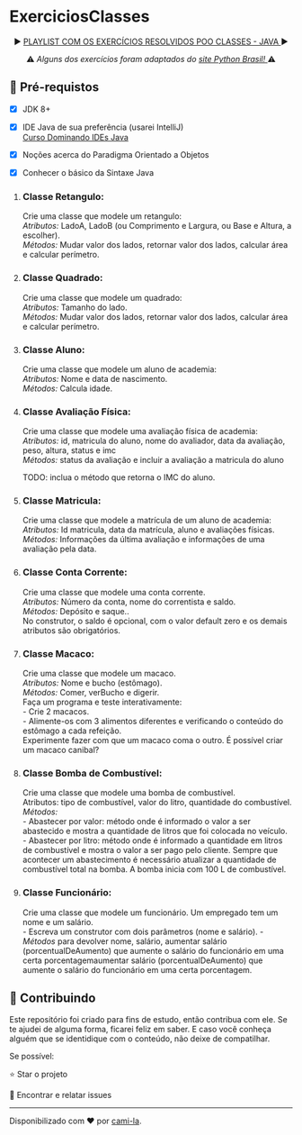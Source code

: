 <h1>ExerciciosClasses </h1>

<p align="center">▶️ <a href="https://www.youtube.com/watch?v=xeNGdvNrU6A&list=PL8kiySPPUO-xTcQQ-dY6QBkySwshCyUFh">PLAYLIST COM OS EXERCÍCIOS RESOLVIDOS POO CLASSES - JAVA  </a>▶️</p>
<p align="center">⚠️<em> Alguns dos exercícios foram adaptados do <a href="https://wiki.python.org.br/ExerciciosClasses">site Python Brasil! </a></em>⚠️</p>

<h2>
🛑 Pré-requistos
</h2>

- [x] JDK 8+
- [x] IDE Java de sua preferência (usarei IntelliJ)<br>
<a href="https://web.digitalinnovation.one/course/dominando-ides-java/learning/b0f1ae39-6af7-4a2c-8fc2-c73ae8463c84/?back=/browse">Curso Dominando IDEs Java</a>
- [x] Noções acerca do Paradigma Orientado a Objetos
- [x] Conhecer o básico da Sintaxe Java


<ol>
  <li>
<h3><strong>Classe Retangulo:</strong><br></h3> Crie uma classe que modele um retangulo:<br>
<em>Atributos:</em> LadoA, LadoB (ou Comprimento e Largura, ou Base e Altura, a escolher).<br>
<em>Métodos:</em> Mudar valor dos lados, retornar valor dos lados, calcular área e calcular perímetro.
  </li>
  <li>
<h3><strong>Classe Quadrado:</strong><br></h3> Crie uma classe que modele um quadrado:<br>
<em>Atributos:</em> Tamanho do lado.<br>
<em>Métodos:</em> Mudar valor dos lados, retornar valor dos lados, calcular área e calcular perímetro.
  </li>
  <li>
<h3><strong>Classe Aluno:</strong><br></h3> Crie uma classe que modele um aluno de academia:<br>
<em>Atributos:</em> Nome e data de nascimento.<br>
<em>Métodos:</em> Calcula idade.<br>
  </li>
<li>
<h3><strong>Classe Avaliação Física:</strong><br></h3> Crie uma classe que modele uma avaliação física  de academia:<br>
<em>Atributos:</em> id, matricula do aluno, nome do avaliador, data da avaliação, peso, altura, status e imc<br>
<em>Métodos:</em> status da avaliação e incluir a avaliação a matricula do aluno<br>
<p>TODO: inclua o método que retorna o IMC do aluno.</p>
  </li>
  <li>
<h3><strong>Classe Matricula:</strong><br></h3> Crie uma classe que modele a matrícula de um aluno de academia:
<br>
<em>Atributos:</em> Id matricula, data da matrícula, aluno e avaliações físicas.<br>
<em>Métodos:</em> Informações da última avaliação e informações de uma avaliação pela data.<br>
  </li>
  <li>
<h3><strong>Classe Conta Corrente:</strong><br></h3> Crie uma classe que modele uma conta corrente.<br>
<em>Atributos:</em> Número da conta, nome do correntista e saldo.<br>
<em>Métodos:</em> Depósito e saque..<br>
No construtor, o saldo é opcional, com o valor default zero e os demais atributos são obrigatórios.
  </li>
  <li>
<h3><strong>Classe Macaco:</strong><br></h3> Crie uma classe que modele um macaco.<br>
<em>Atributos:</em> Nome e bucho (estômago).<br>
<em>Métodos:</em> Comer, verBucho e digerir.<br>
Faça um programa e teste interativamente:<br>
- Crie 2 macacos.<br>
- Alimente-os com 3 alimentos diferentes e verificando o conteúdo do estômago a cada refeição.<br>
Experimente fazer com que um macaco coma o outro. É possível criar um macaco canibal?  
  </li>
  <li>
<h3><strong>Classe Bomba de Combustível:</strong><br></h3> Crie uma classe que modele uma bomba de combustível.<br>
Atributos: tipo de combustível, valor do litro, quantidade do combustível.<br>
<em>Métodos:</em><br>
- Abastecer por valor: método onde é informado o valor a ser abastecido e mostra a quantidade de litros que foi colocada no veículo.
- Abastecer por litro: método onde é informado a quantidade em litros de combustível e mostra o valor a ser pago pelo cliente.
Sempre que acontecer um abastecimento é necessário atualizar a quantidade de combustível total na bomba.
A bomba inicia com 100 L de combustível.<br>  
  </li>
  <li>
<h3><strong>Classe Funcionário:</strong><br></h3> Crie uma classe que modele um funcionário. Um empregado tem um nome e um salário.<br>
- Escreva um construtor com dois parâmetros (nome e salário).
- <em>Métodos</em> para devolver nome, salário, aumentar salário (porcentualDeAumento) que aumente o salário do funcionário em uma certa porcentagemaumentar salário (porcentualDeAumento) que aumente o salário do funcionário em uma certa porcentagem.<br>
  </li>
</ol>

<h2> 🤝 Contribuindo </h2>

Este repositório foi criado para fins de estudo, então contribua com ele.
Se te ajudei de alguma forma, ficarei feliz em saber. E caso você conheça alguém que se identidique com o conteúdo, não deixe de compatilhar.

Se possível:

⭐️  Star o projeto

🐛 Encontrar e relatar issues


------------

Disponibilizado com ♥ por [cami-la](https://www.linkedin.com/in/cami-la/ "cami-la").






























